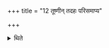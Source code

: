 +++
title = "12 तूष्णीन् तदहः परिसमाप्य"

+++

<details><summary>थिते</summary>

तूष्णीं तदहः परिसमाप्य पत्नीसंयाजान्ते कुम्भेऽस्थीनि सम्भृत्य मार्जालीये निदधाति १२
</details>
